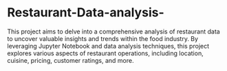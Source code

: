 # Restaurant-Data-analysis-
This project aims to delve into a comprehensive analysis of restaurant data to uncover valuable insights and trends within the food industry. By leveraging Jupyter Notebook and data analysis techniques, this project explores various aspects of restaurant operations, including location, cuisine, pricing, customer ratings, and more.
